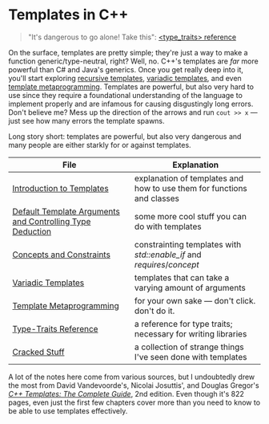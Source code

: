 # Templates in C++
> "It's dangerous to go alone! Take this": [\<type_traits\> reference](https://en.cppreference.com/w/cpp/header/type_traits) <br />

On the surface, templates are pretty simple; they're just a way to make a function generic/type-neutral, right? Well, no. C++'s templates are _far_ more powerful than
C# and Java's generics. Once you get really deep into it, you'll start exploring [recursive templates](http://www.oxfordalgorithmics.com/2014/10/06/c-template-recursion-and-specialisation/), [variadic templates](https://eli.thegreenplace.net/2014/variadic-templates-in-c/), and even [template metaprogramming](https://www.fluentcpp.com/2017/06/02/write-template-metaprogramming-expressively/). Templates are powerful, but also very hard to use since they require a foundational understanding of the language to implement properly and are infamous for causing disgustingly long errors. Don't believe me? Mess up the direction of the arrows and run `cout >> x` — just see how many errors the template spawns.

Long story short: templates are powerful, but also very dangerous and many people are either starkly for or against templates.

| File | Explanation |
| ---- | ----------- |
| [Introduction to Templates](https://github.com/EthanC2/Notes-and-Writeups/blob/main/C%2B%2B/Templates/Introduction%20to%20Templates.md) | explanation of templates and how to use them for functions and classes |
| [Default Template Arguments and Controlling Type Deduction](https://github.com/EthanC2/Notes-and-Writeups/blob/main/C%2B%2B/Templates/Miscellaneous.md) | some more cool stuff you can do with templates |
| [Concepts and Constraints](https://github.com/EthanC2/Notes-and-Writeups/blob/main/C++/Templates/Constraints%20and%20Concepts.md) | constrainting templates with _std::enable\_if_ and _requires_/_concept_ |
| [Variadic Templates](https://github.com/EthanC2/Notes-and-Writeups/blob/main/C%2B%2B/Advanced/Variadic%20Functions.md#variadic-templates-c11) | templates that can take a varying amount of arguments  |
| [Template Metaprogramming](https://github.com/EthanC2/Notes-and-Writeups/blob/main/C%2B%2B/Templates/Template%20Metaprogramming.md) | for your own sake — don't click. don't do it. |
| [Type-Traits Reference](https://github.com/EthanC2/Notes-and-Writeups/blob/main/C%2B%2B/Templates/Type%20Traits%20Reference.md) | a reference for type traits; necessary for writing libraries |
| [Cracked Stuff](https://github.com/EthanC2/Notes-and-Writeups/blob/main/C%2B%2B/Templates/Cracked%20Stuff.md) | a collection of strange things I've seen done with templates |

A lot of the notes here come from various sources, but I undoubtedly drew the most from David Vandevoorde's, Nicolai Josuttis', and Douglas Gregor's [_C++ Templates: The Complete Guide_](https://www.amazon.com/C-Templates-Complete-Guide-2nd/dp/0321714121), 2nd edition. Even though it's 822 pages, even just the first few chapters cover more than you need
to know to be able to use templates effectively.
